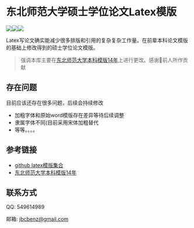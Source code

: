 # 东北师范大学硕士学位论文Latex模版
<img src="https://img.shields.io/badge/language-Latex-green.svg"/><img src="https://img.shields.io/github/last-commit/benzj/
NNU_Latex_temple.svg"/><img src="https://img.shields.io/github/repo-size/benzj/
NNU_Latex_temple.svg"/>

Latex写论文确实能减少很多排版和引用的复杂复杂工作量。在前辈本科论文模版的基础上修改得到的硕士学位论文模版。

> 强调本库主要在[东北师范大学本科模版14年](https://github.com/tiankonguse/NENUCSThesis)上进行更改。感谢🙏前人所作贡献


## 存在问题
目前应该还存在很多问题，后续会持续修改
- 加粗字体和原始word模版存在差异等待后续调整
- 隶属字体不同(目前采用宋体加粗替代
- 等等。。。。

## 参考链接
- [github latex模版集合](https://github.com/hantang/collection-latex-templates)
- [东北师范大学本科模版14年](https://github.com/tiankonguse/NENUCSThesis)

## 联系方式
QQ: 549614989

邮箱: jbcbenz@gmail.com